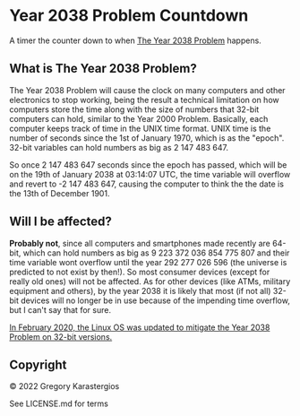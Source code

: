 # Year 2038 Problem Countdown
A timer the counter down to when [The Year 2038 Problem](https://en.wikipedia.org/wiki/Year_2038_problem) happens.

## What is The Year 2038 Problem?
The Year 2038 Problem will cause the clock on many computers and other electronics to stop working, being the result a technical limitation on how computers store the time along with the size of numbers that 32-bit computers can hold, similar to the Year 2000 Problem. Basically, each computer keeps track of time in the UNIX time format. UNIX time is the number of seconds since the 1st of January 1970, which is as the "epoch". 32-bit variables can hold numbers as big as 2 147 483 647.

So once 2 147 483 647 seconds since the epoch has passed, which will be on the 19th of January 2038 at 03:14:07 UTC, the time variable will overflow and revert to -2 147 483 647, causing the computer to think the the date is the 13th of December 1901.

## Will I be affected?
**Probably not**, since all computers and smartphones made recently are 64-bit, which can hold numbers as big as 9 223 372 036 854 775 807 and their time variable wont overflow until the year 292 277 026 596 (the universe is predicted to not exist by then!). So most consumer devices (except for really old ones) will not be affected. As for other devices (like ATMs, military equipment and others), by the year 2038 it is likely that most (if not all) 32-bit devices will no longer be in use because of the impending time overflow, but I can't say that for sure.

[In February 2020, the Linux OS was updated to mitigate the Year 2038 Problem on 32-bit versions.](https://www.zdnet.com/article/linux-is-ready-for-the-end-of-time/)
## Copyright
&copy; 2022 Gregory Karastergios

See LICENSE.md for terms